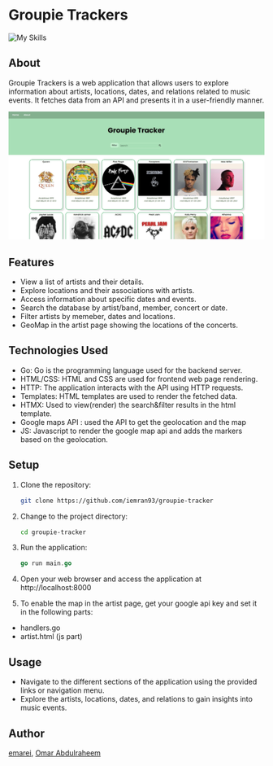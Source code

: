 # Groupie Trackers

![My Skills](https://skillicons.dev/icons?i=go,html,css,htmx,js)

## About
Groupie Trackers is a web application that allows users to explore information about artists, locations, dates, and relations related to music events. It fetches data from an API and presents it in a user-friendly manner.

<img src="readmesrc\main page.jpg" width=700px>

## Features
- View a list of artists and their details.
- Explore locations and their associations with artists.
- Access information about specific dates and events.
- Search the database by artist/band, member, concert or date.
- Filter artists by memeber, dates and locations.
- GeoMap in the artist page showing the locations of the concerts.

## Technologies Used
- Go: Go is the programming language used for the backend server.
- HTML/CSS: HTML and CSS are used for frontend web page rendering.
- HTTP: The application interacts with the API using HTTP requests.
- Templates: HTML templates are used to render the fetched data.
- HTMX: Used to view(render) the search&filter results in the html template.
- Google maps API : used the API to get the geolocation and the map
- JS: Javascript to render the google map api and adds the markers based on the geolocation.

## Setup
1. Clone the repository:
   ```bash
   git clone https://github.com/iemran93/groupie-tracker
   ```

2. Change to the project directory:
   ```bash
   cd groupie-tracker
   ```

3. Run the application:
   ```go
   go run main.go
   ```

4. Open your web browser and access the application at http://localhost:8000

5. To enable the map in the artist page, get your google api key and set it in the following parts:
- handlers.go
- artist.html (js part)
## Usage
- Navigate to the different sections of the application using the provided links or navigation menu.
- Explore the artists, locations, dates, and relations to gain insights into music events.

## Author
[emarei](https://github.com/iemran93), [Omar Abdulraheem]()

